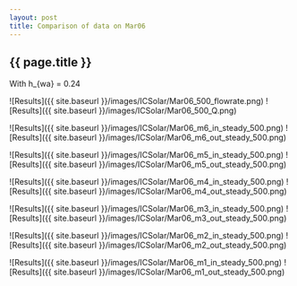 ```yaml
---
layout: post
title: Comparison of data on Mar06
---
```

{{ page.title }}
-----------------
With h_{wa} = 0.24

![Results]({{ site.baseurl }}/images/ICSolar/Mar06_500_flowrate.png) ![Results]({{ site.baseurl }}/images/ICSolar/Mar06_500_Q.png)

![Results]({{ site.baseurl }}/images/ICSolar/Mar06_m6_in_steady_500.png) ![Results]({{ site.baseurl }}/images/ICSolar/Mar06_m6_out_steady_500.png)

![Results]({{ site.baseurl }}/images/ICSolar/Mar06_m5_in_steady_500.png) ![Results]({{ site.baseurl }}/images/ICSolar/Mar06_m5_out_steady_500.png)

![Results]({{ site.baseurl }}/images/ICSolar/Mar06_m4_in_steady_500.png) ![Results]({{ site.baseurl }}/images/ICSolar/Mar06_m4_out_steady_500.png)

![Results]({{ site.baseurl }}/images/ICSolar/Mar06_m3_in_steady_500.png) ![Results]({{ site.baseurl }}/images/ICSolar/Mar06_m3_out_steady_500.png)

![Results]({{ site.baseurl }}/images/ICSolar/Mar06_m2_in_steady_500.png) ![Results]({{ site.baseurl }}/images/ICSolar/Mar06_m2_out_steady_500.png)

![Results]({{ site.baseurl }}/images/ICSolar/Mar06_m1_in_steady_500.png) ![Results]({{ site.baseurl }}/images/ICSolar/Mar06_m1_out_steady_500.png)

